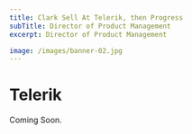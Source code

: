 ```yaml
---
title: Clark Sell At Telerik, then Progress
subTitle: Director of Product Management
excerpt: Director of Product Management

image: /images/banner-02.jpg
---
```


# Telerik

Coming Soon.
